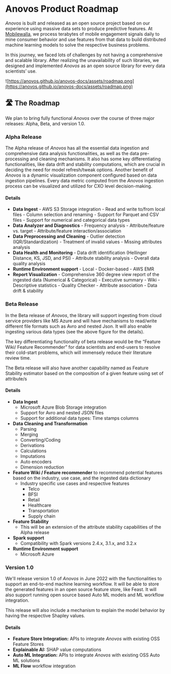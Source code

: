 # Anovos Product Roadmap

_Anovos_ is built and released as an open source project based on our experience using massive data sets
to produce predictive features. At [Mobilewalla](https://www.mobilewalla.com), we process terabytes of 
mobile engagement signals daily to mine consumer behavior and use features from that data to build distributed
machine learning models to solve the respective business problems.

In this journey, we faced lots of challenges by not having a comprehensive and scalable library.
After realizing the unavailability of such libraries, we designed and implemented _Anovos_ as an
open source library for every data scientists’ use. 

![https://anovos.github.io/anovos-docs/assets/roadmap.png](https://anovos.github.io/anovos-docs/assets/roadmap.png)

## 🛣 The Roadmap
We plan to bring fully functional _Anovos_ over the course of three major releases: Alpha, Beta, and version 1.0.

### Alpha Release

The Alpha release of _Anovos_ has all the essential data ingestion and comprehensive data analysis functionalities,
as well as the data pre-processing and cleaning mechanisms. It also has some key differentiating functionalities,
like data drift and stability computations, which are crucial in deciding the need for model refresh/tweak
options. Another benefit of _Anovos_ is a dynamic visualization component configured based on data ingestion pipelines.
Every data metric computed from the _Anovos_ ingestion process can be visualized and utilized for CXO level decision-making.

#### Details

- **Data Ingest**
      - AWS S3 Storage integration
      - Read and write to/from local files
      - Column selection and renaming
      - Support for Parquet and CSV files
      - Support for numerical and categorical data types
- **Data Analyzer and Diagnostics**
      - Frequency analysis
      - Attribute/feature vs. target
      - Attribute/feature interaction/association
- **Data Preprocessing and Cleaning**
      - Outlier detection (IQR/Standardization)
      - Treatment of invalid values
      - Missing attributes analysis
- **Data Health and Monitoring**
      - Data drift identification (Hellinger Distance, KS, JSD, and PSI)
      - Attribute stability analysis
      - Overall data quality analysis
- **Runtime Environment support**
      - Local 
      - Docker-based
      - AWS EMR 
- **Report Visualization**
      - Comprehensive 360 degree view report of the ingested data (Numerical & Categorical)
          - Executive summary
          - Wiki
          - Descriptive statistics
          - Quality Checker
          - Attribute association
          - Data drift & stability
### Beta Release

In the Beta release of _Anovos_, the library will support ingesting from cloud service providers
like MS Azure and will have mechanisms to read/write different file formats such as Avro and nested Json.
It will also enable ingesting various data types (see the above figure for the details).

The key differentiating functionality of beta release would be the “Feature Wiki/ Feature Recommender” for data scientists
and end-users to resolve their cold-start problems, which will immensely reduce their literature review time.

The Beta release will also have another capability named as Feature Stability estimator based on the composition of a given feature using set of attribute/s

#### Details

- **Data Ingest**
    - Microsoft Azure Blob Storage integration
    - Support for Avro and nested JSON files
    - Support for additional data types: Time stamps columns 
- **Data Cleaning and Transformation**
    - Parsing
    - Merging
    - Converting/Coding
    - Derivations
    - Calculations
    - Imputations
    - Auto encoders
    - Dimension reduction
- **Feature Wiki / Feature recommender**
  to recommend potential features based on the industry, use case, and the ingested data dictionary
    - Industry specific use cases and respective features
        - Telco
        - BFSI
        - Retail
        - Healthcare
        - Transportation
        - Supply chain
- **Feature Stability**
    - This will be an extension of the attribute stability capabilities of the Alpha release
- **Spark support**
    - Compatibility with Spark versions 2.4.x, 3.1.x, and 3.2.x 
- **Runtime Environment support**
    - Microsoft Azure 
### Version 1.0

We'll release version 1.0 of _Anovos_ in June 2022 with the functionalities to support an end-to-end
machine learning workflow. It will be able to store the generated features in an open source feature store,
like Feast. It will also support running open source based Auto ML models and ML workflow integration.

This release will also include a mechanism to explain the model behavior by having the respective Shapley values. 

#### Details

- **Feature Store Integration:** APIs to integrate _Anovos_ with existing OSS Feature Stores
- **Explainable AI:** SHAP value computations
- **Auto ML Integration:** APIs to integrate _Anovos_ with existing OSS Auto ML solutions
- **ML Flow** workflow integration
